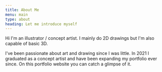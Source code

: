 ```yaml
---
title: About Me
menu: main
type: about
heading: Let me introduce myself
---
```

Hi I'm an illustrator / concept artist. I mainly do 2D drawings but I'm also capable of basic 3D.

I've been passionate about art and drawing since I was little. In 2021 I graduated as a concept artist and have been expanding my portfolio ever since. On this portfolio website you can catch a glimpse of it.
